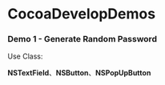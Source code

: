 # CocoaDevelopDemos

### Demo 1 - Generate Random Password

 Use Class: 
 
 **NSTextField**、**NSButton**、**NSPopUpButton**
